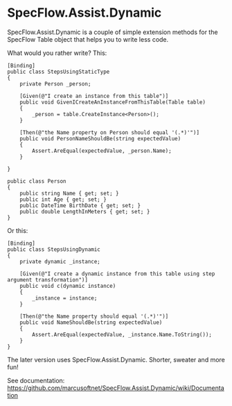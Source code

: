 # SpecFlow.Assist.Dynamic

SpecFlow.Assist.Dynamic is a couple of simple extension methods for the SpecFlow Table object that helps you to write less code. 

What would you rather write? 
This:

    [Binding]
    public class StepsUsingStaticType
    {
        private Person _person;
     
        [Given(@"I create an instance from this table")]
        public void GivenICreateAnInstanceFromThisTable(Table table)
        {
            _person = table.CreateInstance<Person>();
        }

        [Then(@"the Name property on Person should equal '(.*)'")]
        public void PersonNameShouldBe(string expectedValue)
        {
            Assert.AreEqual(expectedValue, _person.Name);
        }

    }

    public class Person
    {
        public string Name { get; set; }
        public int Age { get; set; }
        public DateTime BirthDate { get; set; }
        public double LengthInMeters { get; set; }
    }
    
Or this:  

    [Binding]
    public class StepsUsingDynamic
    {
        private dynamic _instance;
     
        [Given(@"I create a dynamic instance from this table using step argument transformation")]
        public void c(dynamic instance)
        {
            _instance = instance;
        }

        [Then(@"the Name property should equal '(.*)'")]
        public void NameShouldBe(string expectedValue)
        {
            Assert.AreEqual(expectedValue, _instance.Name.ToString());
        }
    }
    
The later version uses SpecFlow.Assist.Dynamic. Shorter, sweater and more fun!

See documentation: https://github.com/marcusoftnet/SpecFlow.Assist.Dynamic/wiki/Documentation
